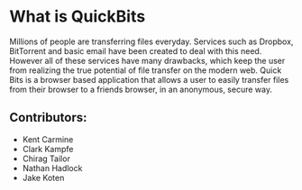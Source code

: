 # What is QuickBits
Millions of people are transferring files everyday.  Services such as Dropbox, BitTorrent and basic email have been created to deal with this need.  However all of these services have many drawbacks, which keep the user from realizing the true potential of file transfer on the modern web.  Quick Bits is a browser based application that allows a user to easily transfer files from their browser to a friends browser, in an anonymous, secure way.


## Contributors:
- Kent Carmine  
- Clark Kampfe  
- Chirag Tailor  
- Nathan Hadlock  
- Jake Koten  
